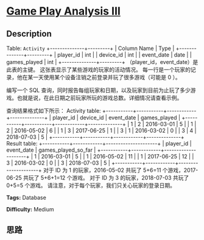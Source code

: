 # [Game Play Analysis III][title]

## Description

Table: `Activity`
            +--------------+---------+    | Column Name  | Type    |    +--------------+---------+    | player_id    | int     |    | device_id    | int     |    | event_date   | date    |    | games_played | int     |    +--------------+---------+    （player_id，event_date）是此表的主键。    这张表显示了某些游戏的玩家的活动情况。    每一行是一个玩家的记录，他在某一天使用某个设备注销之前登录并玩了很多游戏（可能是 0 ）。    



编写一个 SQL 查询，同时报告每组玩家和日期，以及玩家到目前为止玩了多少游戏。也就是说，在此日期之前玩家所玩的游戏总数。详细情况请查看示例。

查询结果格式如下所示：
            Activity table:    +-----------+-----------+------------+--------------+    | player_id | device_id | event_date | games_played |    +-----------+-----------+------------+--------------+    | 1         | 2         | 2016-03-01 | 5            |    | 1         | 2         | 2016-05-02 | 6            |    | 1         | 3         | 2017-06-25 | 1            |    | 3         | 1         | 2016-03-02 | 0            |    | 3         | 4         | 2018-07-03 | 5            |    +-----------+-----------+------------+--------------+        Result table:    +-----------+------------+---------------------+    | player_id | event_date | games_played_so_far |    +-----------+------------+---------------------+    | 1         | 2016-03-01 | 5                   |    | 1         | 2016-05-02 | 11                  |    | 1         | 2017-06-25 | 12                  |    | 3         | 2016-03-02 | 0                   |    | 3         | 2018-07-03 | 5                   |    +-----------+------------+---------------------+    对于 ID 为 1 的玩家，2016-05-02 共玩了 5+6=11 个游戏，2017-06-25 共玩了 5+6+1=12 个游戏。    对于 ID 为 3 的玩家，2018-07-03 共玩了 0+5=5 个游戏。    请注意，对于每个玩家，我们只关心玩家的登录日期。    


**Tags:** Database

**Difficulty:** Medium

## 思路

[title]: https://leetcode-cn.com/problems/game-play-analysis-iii
